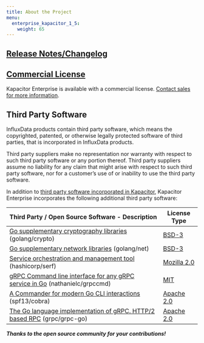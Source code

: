 ```yaml
---
title: About the Project
menu:
  enterprise_kapacitor_1_5:
    weight: 65
---
```


## [Release Notes/Changelog](/enterprise_kapacitor/v1.5/about-the-project/release-notes-changelog/)

## [Commercial License](https://www.influxdata.com/legal/slsa/)
Kapacitor Enterprise is available with a commercial license.  [Contact sales for more information](https://www.influxdata.com/contact-sales/).

## Third Party Software
InfluxData products contain third party software, which means the copyrighted, patented, or otherwise legally protected software of third parties, that is incorporated in InfluxData products.

Third party suppliers make no representation nor warranty with respect to such third party software or any portion thereof.
Third party suppliers assume no liability for any claim that might arise with respect to such third party software, nor for a
customer’s use of or inability to use the third party software.

In addition to [third party software incorporated in Kapacitor](/kapacitor/v1.5/about_the_project/#third-party-software), Kapacitor Enterprise incorporates the following additional third party software:

| Third Party / Open Source Software - Description                                                                     | License Type                                                         |
| -------------------------------------------------------------------------------------------------------------------- | -------------------------------------------------------------------- |
| [Go supplementary cryptography libraries](https://github.com/golang/crypto/) (golang/crypto)                         | [BSD-3](https://github.com/golang/crypto/blob/master/LICENSE)        |
| [Go supplementary network libraries](https://github.com/golang/net/) (golang/net)                                    | [BSD-3](https://github.com/golang/net/blob/master/LICENSE)           |
| [Service orchestration and management tool](https://github.com/hashicorp/serf) (hashicorp/serf)                      | [Mozilla 2.0](https://github.com/hashicorp/serf/blob/master/LICENSE) |
| [gRPC Command line interface for any gRPC service in Go](https://github.com/nathanielc/grpccmd) (nathanielc/grpccmd) | [MIT](https://github.com/nathanielc/grpccmd/blob/master/LICENSE)     |
| [A Commander for modern Go CLI interactions](https://github.com/spf13/cobra) (spf13/cobra)                           | [Apache 2.0](https://github.com/spf13/cobra/blob/master/LICENSE.txt) |
| [The Go language implementation of gRPC. HTTP/2 based RPC](https://github.com/grpc/grpc-go/) (grpc/grpc-go)          | [Apache 2.0](https://github.com/grpc/grpc-go/blob/master/LICENSE)    |

***Thanks to the open source community for your contributions!***
